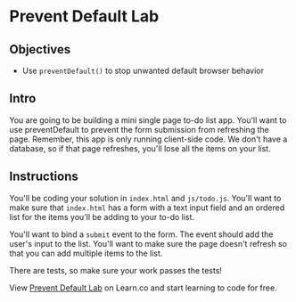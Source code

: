 # Prevent Default Lab

## Objectives
- Use `preventDefault()` to stop unwanted default browser behavior

## Intro
You are going to be building a mini single page to-do list app. You'll want to use preventDefault to prevent the form submission from refreshing the page. Remember, this app is only running client-side code. We don't have a database, so if that page refreshes, you'll lose all the items on your list.

## Instructions
You'll be coding your solution in `index.html` and `js/todo.js`. You'll want to make sure that `index.html` has a form with a text input field and an ordered list for the items you'll be adding to your to-do list. 

You'll want to bind a `submit` event to the form. The event should add the user's input to the list. You'll want to make sure the page doesn't refresh so that you can add multiple items to the list. 

There are tests, so make sure your work passes the tests!

<p data-visibility='hidden'>View <a href='https://learn.co/lessons/js-jquery-prevent-default-lab' title='Prevent Default Lab'>Prevent Default Lab</a> on Learn.co and start learning to code for free.</p>
